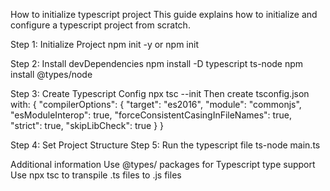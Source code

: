 How to initialize typescript project
This guide explains how to initialize and configure a typescript project from scratch.

Step 1: Initialize Project
npm init -y or npm init

Step 2: Install devDependencies
npm install -D typescript ts-node
npm install @types/node

Step 3: Create Typescript Config
npx tsc --init
Then create tsconfig.json with:
{
  "compilerOptions": {
    "target": "es2016",
    "module": "commonjs",
    "esModuleInterop": true,
    "forceConsistentCasingInFileNames": true,
    "strict": true,
    "skipLibCheck": true
  }
}

Step 4: Set Project Structure
Step 5: Run the typescript file
ts-node main.ts

Additional information
Use @types/ packages for Typescript type support
Use npx tsc to transpile .ts files to .js files